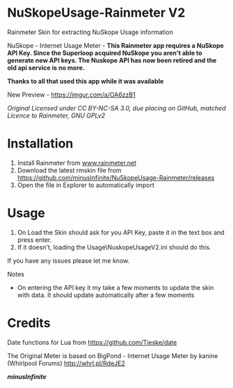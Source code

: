 # NuSkopeUsage-Rainmeter V2

Rainmeter Skin for extracting NuSkope Usage information

NuSkope - Internet Usage Meter - 
**This Rainmeter app requires a NuSkope API Key. 
Since the Superloop acquired NuSkope you aren't able to generate new API keys.
The Nuskope API has now been retired and the old api service is no more.**

**Thanks to all that used this app while it was available**

New Preview - https://imgur.com/a/OA6zzB1

_Original Licensed under CC BY-NC-SA 3.0, due placing on GitHub, matched Licence to Rainmeter, GNU GPLv2_

# Installation
1) Install Rainmeter from www.rainmeter.net
2) Download the latest rmskin file from https://github.com/minusInfinite/NuSkopeUsage-Rainmeter/releases
3) Open the file in Explorer to automatically import

# Usage
1) On Load the Skin should ask for you API Key, paste it in the text box and press enter. 
2) If it doesn't, loading the Usage\NuskopeUsageV2.ini should do this. 

If you have any issues please let me know. 

Notes

- On entering the API key it my take a few moments to update the skin with data. It should update automatically after a few moments

# Credits

Date functions for Lua from https://github.com/Tieske/date

The Original Meter is based on BigPond - Internet Usage Meter by kanine (Whirlpool Forums) http://whrl.pl/RdeJE2


**_minusInfinite_**
